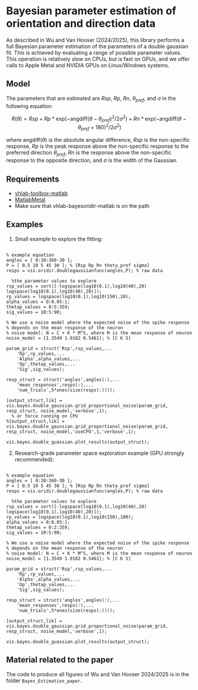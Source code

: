 # Bayesian parameter estimation of orientation and direction data

As described in Wu and Van Hooser (2024/2025), this library performs a full Bayesian parameter estimation of the parameters of a double gaussian fit. This is achieved by evaluating a range of possible parameter values. This operation is relatively slow on CPUs, but is fast on GPUs, and we offer calls to Apple Metal and NVIDIA GPUs on Linux/Windows systems.

## Model

The parameters that are estimated are $Rsp$, $Rp$, $Rn$, $\theta_{pref}$, and $\sigma$ in the following equation:

$$R(\theta) = Rsp + Rp * \text{exp}(-\text{angdiff}(\theta-\theta_{pref})^2/2\sigma^2) + Rn * \text{exp}(-\text{angdiff}(\theta-\theta_{pref}+180)^2/2\sigma^2)$$

where $\text{angdiff}(\theta)$ is the absolute angular difference, $Rsp$ is the non-specific response, $Rp$ is the peak response above the non-specific response to the preferred direction $\theta_{pref}$, $Rn$ is the response above the non-specific response to the opposite direction, and $\sigma$ is the width of the Gaussian.

## Requirements

- [vhlab-toolbox-matlab](https://github.com/VH-Lab/vhlab-toolbox-matlab)
- [MatlabMetal](https://github.com/stevevanhooser/MatlabMetal)
- Make sure that vhlab-bayesoridir-matlab is on the path

## Examples

1. Small example to explore the fitting:

```[matlab]

% example equation
angles = [ 0:30:360-30 ];
P = [ 0.5 10 5 45 30 ]; % [Rsp Rp Rn theta_pref sigma] 
resps = vis.oridir.doublegaussianfunc(angles,P); % raw data

  %the parameter values to explore
rsp_values = sort([-logspace(log10(0.1),log10(40),20) logspace(log10(0.1),log10(40),20)]);
rp_values = logspace(log10(0.1),log10(150),20);
alpha_values = 0:0.05:1;
thetap_values = 0:5:359;
sig_values = 10:5:90;

% We use a noise model where the expected noise of the spike response
% depends on the mean response of the neuron
% noise model: N = C + K * M^S, where M is the mean response of neuron
noise_model = [1.3549 1.9182 0.5461]; % [C K S]

param_grid = struct('Rsp',rsp_values,...
    'Rp',rp_values,...
    'Alpha',alpha_values,...
    'Op',thetap_values,...
    'Sig',sig_values);

resp_struct = struct('angles',angles(:),...
    'mean_responses',resps(:),...
    'num_trials',5*ones(size(resps(:))));

[output_struct,lik] = vis.bayes.double_gaussian.grid_proportional_noise(param_grid, resp_struct, noise_model,'verbose',1);
  % or force running on CPU
%[output_struct,lik] = vis.bayes.double_gaussian.grid_proportional_noise(param_grid, resp_struct, noise_model,'useCPU',1,'verbose',1);

vis.bayes.double_guassian.plot_results(output_struct);
```

2. Research-grade parameter space exploration example (GPU strongly recommended):

```[matlab]

% example equation
angles = [ 0:30:360-30 ];
P = [ 0.5 10 5 45 30 ]; % [Rsp Rp Rn theta_pref sigma] 
resps = vis.oridir.doublegaussianfunc(angles,P); % raw data

  %the parameter values to explore
rsp_values = sort([-logspace(log10(0.1),log10(40),20) logspace(log10(0.1),log10(40),20)]);
rp_values = logspace(log10(0.1),log10(150),100);
alpha_values = 0:0.05:1;
thetap_values = 0:2:359;
sig_values = 10:5:90;

% We use a noise model where the expected noise of the spike response
% depends on the mean response of the neuron
% noise model: N = C + K * M^S, where M is the mean response of neuron
noise_model = [1.3549 1.9182 0.5461]; % [C K S]

param_grid = struct('Rsp',rsp_values,...
    'Rp',rp_values,...
    'Alpha',alpha_values,...
    'Op',thetap_values,...
    'Sig',sig_values);

resp_struct = struct('angles',angles(:),...
    'mean_responses',resps(:),...
    'num_trials',5*ones(size(resps(:))));

[output_struct,lik] = vis.bayes.double_gaussian.grid_proportional_noise(param_grid, resp_struct, noise_model,'verbose',1);

vis.bayes.double_guassian.plot_results(output_struct);
```

## Material related to the paper

The code to produce all figures of Wu and Van Hooser 2024/2025 is in the folder `Bayes_Estimation_paper`.


